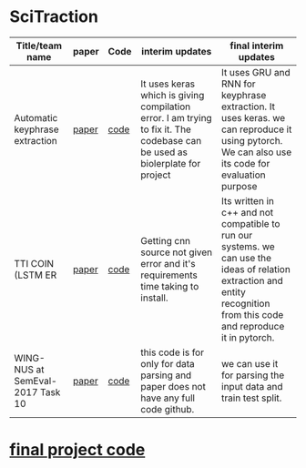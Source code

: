 # SciTraction




| **Title/team name** | **paper** | **Code** | **interim updates** | **final interim updates**|
| --- | --- | --- | --- | --- |
| Automatic keyphrase extraction | [paper](papers/Automatic_keyphrase_extraction_An_overview_of_the_state_of_the_art.pdf) | [code](codes/KPE/) | It uses keras which is giving compilation error. I am trying to fix it. The codebase can be used as biolerplate for project | It uses GRU and RNN for keyphrase extraction. It uses keras. we can reproduce it using pytorch. We can also use its code for evaluation purpose |
| TTI COIN (LSTM ER | [paper](papers/TTICOiN.pdf) | [code](codes/LSTM_ER/) | Getting cnn source not given error and it's requirements time taking to install. | Its written in c++ and not compatible to run our systems. we can use the ideas of relation extraction and entity recognition from this code and reproduce it in pytorch. |
| WING-NUS at SemEval-2017 Task 10 | [paper](papers/WING-NUS.pdf)|[code](codes/science_ie/) | this code is for only for data parsing and paper does not have any full code github. | we can use it for parsing the input data and train test split. |

# [final project code](codes/keyBERT/)
